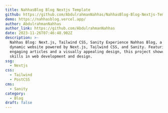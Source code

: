 ```yaml
---
title: NahhasBlog Blog Nextjs Template
github: https://github.com/AbdulrahmanNahhas/NahhasBlog-Blog-Nextjs-Template
demo: https://nahhasblog.vercel.app/
author: AbdulrahmanNahhas
author_link: https://github.com/AbdulrahmanNahhas
date: 2023-11-26T07:46:48.902Z
description: >-
  Nahhas Blog: Next.js, Tailwind CSS, Sanity Experience Nahhas Blog, a sleek and
  dynamic website powered by Next.js, Tailwind CSS, and Sanity. Featuring
  engaging articles and a visually appealing design, this project showcases my
  skills in web development and design.
ssg:
  - Nextjs
css:
  - Tailwind
  - PostCSS
cms:
  - Sanity
category:
  - Blog
draft: false
---
```

